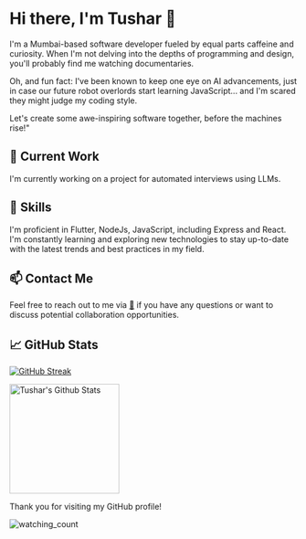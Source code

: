 # Hi there, I'm Tushar 👋 

I'm a Mumbai-based software developer fueled by equal parts caffeine and curiosity. When I'm not delving into the depths of programming and design, you'll probably find me watching documentaries.

Oh, and fun fact: I've been known to keep one eye on AI advancements, just in case our future robot overlords start learning JavaScript... and I'm scared they might judge my coding style.  

Let's create some awe-inspiring software together, before the machines rise!"

## 🔭 Current Work

I'm currently working on a project for automated interviews using LLMs.

## 🌱 Skills

I'm proficient in Flutter, NodeJs, JavaScript, including Express and React. I'm constantly learning and exploring new technologies to stay up-to-date with the latest trends and best practices in my field.

## 📫 Contact Me

Feel free to reach out to me via [📨](mailto:padhytushar4303@gmail.com) if you have any questions or want to discuss potential collaboration opportunities.


## 📈 GitHub Stats
[![GitHub Streak](https://streak-stats.demolab.com?user=tushar4303&theme=vue-dark&hide_border=true)](https://git.io/streak-stats)

 <a href="https://github.com/anuraghazra/github-readme-stats"><img alt="Tushar's Github Stats" src="https://denvercoder1-github-readme-stats.vercel.app/api/?username=tushar4303&show_icons=true&count_private=true&theme=vue-dark&hide_border=true" height="192px"/></a>

Thank you for visiting my GitHub profile!

<p align="left"> 
  <img src="https://komarev.com/ghpvc/?username=tushar4303&color=blueviolet" alt="watching_count" />
</p>



